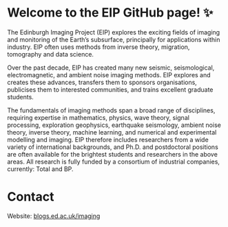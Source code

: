 # Welcome to the EIP GitHub page! ✨

The Edinburgh Imaging Project (EIP) explores the exciting fields of imaging and monitoring of the Earth’s subsurface, principally for applications within industry. EIP often uses methods from inverse theory, migration, tomography and data science.

Over the past decade, EIP has created many new seismic, seismological, electromagnetic, and ambient noise imaging methods. EIP explores and creates these advances, transfers them to sponsors organisations, publicises them to interested communities, and trains excellent graduate students.

The fundamentals of imaging methods span a broad range of disciplines, requiring expertise in mathematics, physics, wave theory, signal processing, exploration geophysics, earthquake seismology, ambient noise theory, inverse theory, machine learning, and numerical and experimental modelling and imaging. EIP therefore includes researchers from a wide variety of international backgrounds, and Ph.D. and postdoctoral positions are often available for the brightest students and researchers in the above areas. All research is fully funded by a consortium of industrial companies, currently:
Total and BP.

# Contact
Website: [blogs.ed.ac.uk/imaging](blogs.ed.ac.uk/imaging)